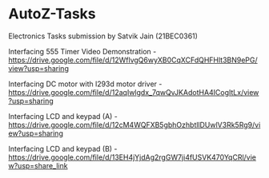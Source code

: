# AutoZ-Tasks
Electronics Tasks submission by Satvik Jain (21BEC0361)

Interfacing 555 Timer Video Demonstration - https://drive.google.com/file/d/12WflvgQ6wyXB0CqXCFdQHFHlt3BN9ePG/view?usp=sharing


Interfacing DC motor with l293d motor driver - https://drive.google.com/file/d/12aqIwlgdx_7qwQvJKAdotHA4ICogItLx/view?usp=sharing


Interfacing LCD and keypad (A) - https://drive.google.com/file/d/12cM4WQFXB5gbhOzhbtllDUwlV3Rk5Rg9/view?usp=sharing


Interfacing LCD and keypad (B) - https://drive.google.com/file/d/13EH4jYjdAg2rgGW7ji4fUSVK470YqCRl/view?usp=share_link
